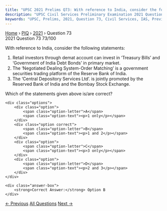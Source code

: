 ```yaml
---
title: "UPSC 2021 Prelims Q73: With reference to India, consider the following statements:..."
description: "UPSC Civil Services Preliminary Examination 2021 Question 73 with options and answer"
keywords: "UPSC, Prelims, 2021, Question 73, Civil Services, IAS, Previous Year Questions"
---
```


<nav class="breadcrumb">
    <a href="../../">Home</a>
    <span>›</span>
    <a href="../">PIQ</a>
    <span>›</span>
    <a href="./">2021</a>
    <span>›</span>
    <span>Question 73</span>
</nav>

<div class="question-header">
    <div class="question-meta">
        <span class="year-badge">2021</span>
        <span class="question-number">Question 73</span>
        <span class="progress">73/100</span>
    </div>
    <div class="progress-bar">
        <div class="progress-fill" style="width: 73.0%"></div>
    </div>
</div>

<div class="question-content">
    <div class="question-text">
        <p>With reference to India, consider the following statements:</p>
<ol>
<li>Retail investors through demat account can invest in ‘Treasury Bills’ and ‘Government of India Debt Bonds’ in primary market.</li>
<li>The ‘Negotiated Dealing System-Order Matching’ is a government securities trading platform of the Reserve Bank of India.</li>
<li>The ‘Central Depository Services Ltd’. is jointly promoted by the Reserved Bank of India and the Bombay Stock Exchange.</li>
</ol>
<p>Which of the statements given above is/are correct?</p>
    </div>
    
    <div class="options">
        <div class="option">
            <span class="option-letter">A</span>
            <span class="option-text"><p>1 only</p></span>
        </div>
        <div class="option correct">
            <span class="option-letter">B</span>
            <span class="option-text"><p>1 and 2</p></span>
        </div>
        <div class="option">
            <span class="option-letter">C</span>
            <span class="option-text"><p>3 only</p></span>
        </div>
        <div class="option">
            <span class="option-letter">D</span>
            <span class="option-text"><p>2 and 3</p></span>
        </div>
    </div>

    <div class="answer-box">
        <strong>Correct Answer:</strong> Option B
    </div>
</div>

<div class="question-nav">
    <a href="../q072-with-reference-to-indian-economy-demand-pull-infla/" class="nav-btn prev">← Previous</a>
    <a href="../" class="nav-btn center">All Questions</a>
    <a href="../q074-with-reference-to-water-credit-consider-the-follow/" class="nav-btn next">Next →</a>
</div>
